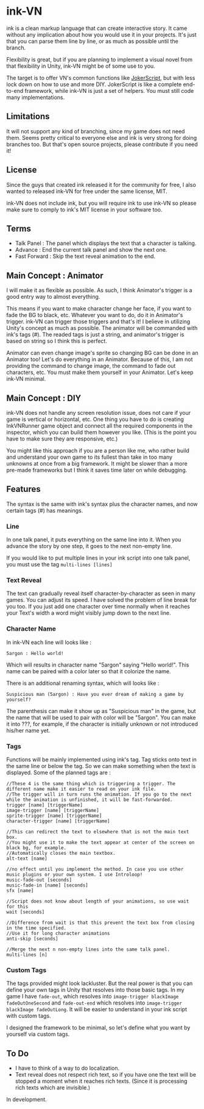 # ink-VN

ink is a clean markup language that can create interactive story. It came without any implication about how you would use it in your projects. It's just that you can parse them line by line, or as much as possible until the branch.

Flexibility is great, but if you are planning to implement a visual novel from that flexibility in Unity, ink-VN might be of some use to you.

The target is to offer VN's common functions like [JokerScript](http://jokerscript.jp), but with less lock down on how to use and more DIY. JokerScript is like a complete end-to-end framework, while ink-VN is just a set of helpers. You must still code many implementations.

## Limitations

It will not support any kind of branching, since my game does not need them. Seems pretty critical to everyone else and ink is very strong for doing branches too. But that's open source projects, please contribute if you need it!

## License

Since the guys that created ink released it for the community for free, I also wanted to released ink-VN for free under the same license, MIT.

ink-VN does not include ink, but you will require ink to use ink-VN so please make sure to comply to ink's MIT license in your software too.

## Terms

- Talk Panel : The panel which displays the text that a character is talking.
- Advance : End the current talk panel and show the next one.
- Fast Forward : Skip the text reveal animation to the end.

## Main Concept : Animator

I will make it as flexible as possible. As such, I think Animator's trigger is a good entry way to almost everything.

This means if you want to make character change her face, if you want to fade the BG to black, etc. Whatever you want to do, do it in Animator's trigger. ink-VN can trigger those triggers and that's it! I believe in utilizing Unity's concept as much as possible. The animator will be commanded with ink's tags (#). The readed tags is just a string, and animator's trigger is based on string so I think this is perfect.

Animator can even change image's sprite so changing BG can be done in an Animator too! Let's do everything in an Animator. Because of this, I am not providing the command to change image, the command to fade out characters, etc. You must make them yourself in your Animator. Let's keep ink-VN minimal.

## Main Concept : DIY

ink-VN does not handle any screen resolution issue, does not care if your game is vertical or horizontal, etc. One thing you have to do is creating InkVNRunner game object and connect all the required components in the inspector, which you can build them however you like. (This is the point you have to make sure they are responsive, etc.)

You might like this approach if you are a person like me, who rather build and understand your own game to its fullest than take in too many unknowns at once from a big framework. It might be slower than a more pre-made frameworks but I think it saves time later on while debugging.

## Features 

The syntax is the same with ink's syntax plus the character names, and now certain tags (#) has meanings.

### Line

In one talk panel, it puts everything on the same line into it. When you advance the story by one step, it goes to the next non-empty line.

If you would like to put multiple lines in your ink script into one talk panel, you must use the tag `multi-lines [lines]`

### Text Reveal

The text can gradually reveal itself character-by-character as seen in many games. You can adjust its speed. I have solved the problem of line break for you too. If you just add one character over time normally when it reaches your Text's width a word might visibly jump down to the next line.

### Character Name

In ink-VN each line will looks like :

`5argon : Hello world!`

Which will results in character name "5argon" saying "Hello world!". This name can be paired with a color later so that it colorize the name.

There is an additional renaming syntax, which will looks like :

`Suspicious man (5argon) : Have you ever dream of making a game by yourself?`

The parenthesis can make it show up as "Suspicious man" in the game, but the name that will be used to pair with color will be "5argon". You can make it into ???, for example, if the character is initially unknown or not introduced his/her name yet.

### Tags

Functions will be mainly implemented using ink's tag. Tag sticks onto text in the same line or below the tag. So we can make something when the text is displayed. Some of the planned tags are :

```
//These 4 is the same thing which is triggering a trigger. The different name make it easier to read on your ink file.
//The trigger will in turn runs the animation. If you go to the next while the animation is unfinished, it will be fast-forwarded.
trigger [name] [triggerName]
image-trigger [name] [triggerName]
sprite-trigger [name] [triggerName]
character-trigger [name] [triggerName]

//This can redirect the text to elsewhere that is not the main text box.
//You might use it to make the text appear at center of the screen on black bg, for example.
//Automatically closes the main textbox.
alt-text [name]

//no effect until you implement the method. In case you use other music plugins or your own system. I use Introloop!
music-fade-out [seconds]
music-fade-in [name] [seconds]
sfx [name]

//Script does not know about length of your animations, so use wait for this
wait [seconds]

//Difference from wait is that this prevent the text box from closing in the time specified.
//Use it for long character animations
anti-skip [seconds]

//Merge the next n non-empty lines into the same talk panel.
multi-lines [n]
```

### Custom Tags

The tags provided might look lackluster. But the real power is that you can define your own tags in Unity that resolves into those basic tags. In my game I have `fade-out`, which resolves into `image-trigger blackImage fadeOutOneSecond` and `fade-out-end` which resolves into `image-trigger blackImage fadeOutLong`. It will be easier to understand in your ink script with custom tags.

I designed the framework to be minimal, so let's define what you want by yourself via custom tags.

## To Do

- I have to think of a way to do localization.
- Text reveal does not respect rich text, so if you have one the text will be stopped a moment when it reaches rich texts. (Since it is processing rich texts which are invisible.)

In development.
